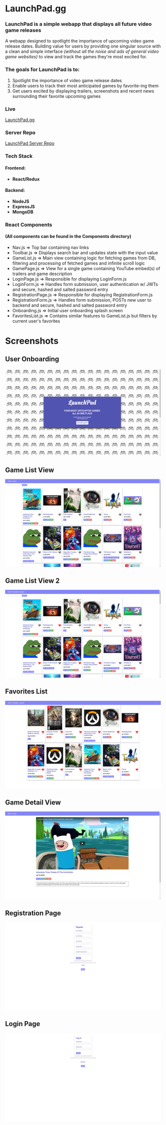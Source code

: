 # LaunchPad.gg

### LaunchPad is a simple webapp that displays all future video game releases
A webapp designed to spotlight the importance of upcoming video game release dates. Building value for users by providing one singular source with a clean and simple interface *(without all the noise and ads of general video game websites)* to view and track the games they're most excited for.

### The goals for LaunchPad is to:
1) Spotlight the importance of video game release dates
2) Enable users to track their most anticipated games by favorite-ing them
3) Get users excited by displaying trailers, screenshots and recent news surrounding their favorite upcoming games

### Live
[LaunchPad.gg](https://mysterious-sands-19667.herokuapp.com/ "LaunchPad.gg")

### Server Repo
[LaunchPad Server Repo](https://github.com/gyuhankim/launchpad-server "LaunchPad Server Repo")

### Tech Stack
#### Frontend:
* **React/Redux**

#### Backend:
* **NodeJS**
* **ExpressJS**
* **MongoDB**

### React Components
#### (All components can be found in the Components directory)
* Nav.js => Top bar containing nav links
* Toolbar.js => Displays search bar and updates state with the input value
* GameList.js => Main view containing logic for fetching games from DB, filtering and processing of fetched games and infinite scroll logic
* GamePage.js => View for a single game containing YouTube embed(s) of trailers and game description
* LoginPage.js => Responsible for displaying LoginForm.js
* LoginForm.js => Handles form submission, user authentication w/ JWTs and secure, hashed and salted password entry
* RegistrationPage.js => Responsible for displaying RegistrationForm.js
* RegistrationForm.js => Handles form submission, POSTs new user to backend and secure, hashed and salted password entry
* Onboarding.js => Initial user onboarding splash screen
* FavoritesList.js => Contains similar features to GameList.js but filters by current user's favorites

# Screenshots

## User Onboarding
![alt text](screenshots/onboarding.png "Description goes here")

## Game List View
![alt text](screenshots/game-list-view.png "Description goes here")

## Game List View 2
![alt text](screenshots/game-list-view-2.png "Description goes here")

## Favorites List
![alt text](screenshots/favorites-list-view.png "Description goes here")

## Game Detail View
![alt text](screenshots/game-detail-view.png "Description goes here")

## Registration Page
![alt text](screenshots/register-view.png "Description goes here")

## Login Page
![alt text](screenshots/login-view.png "Description goes here")